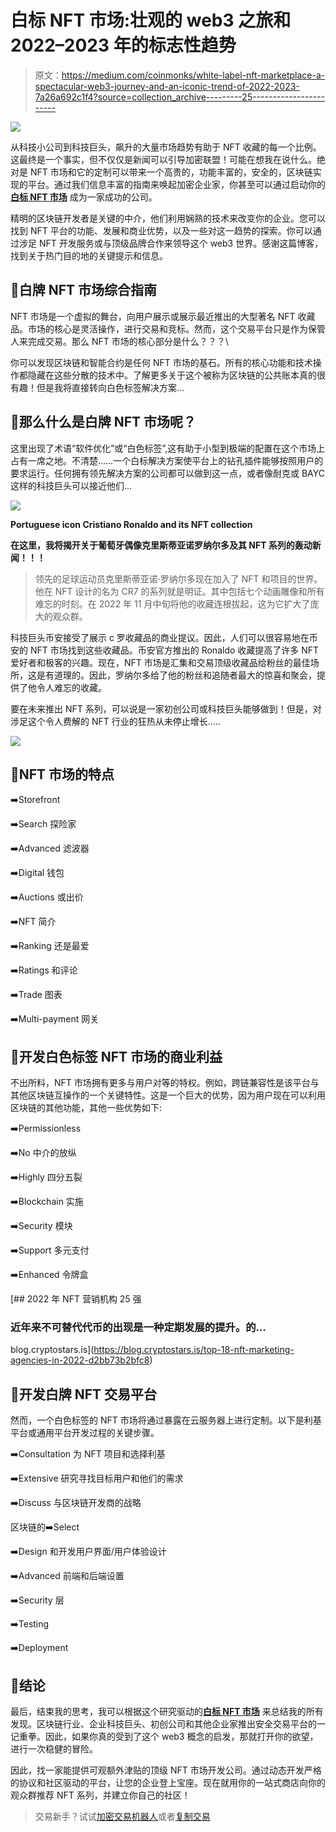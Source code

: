 # 白标 NFT 市场:壮观的 web3 之旅和 2022–2023 年的标志性趋势

> 原文：<https://medium.com/coinmonks/white-label-nft-marketplace-a-spectacular-web3-journey-and-an-iconic-trend-of-2022-2023-7a26a692c1f4?source=collection_archive---------25----------------------->

![](img/8c3902e27117bf535982f940a0bc946d.png)

从科技小公司到科技巨头，飙升的大量市场趋势有助于 NFT 收藏的每一个比例。这最终是一个事实，但不仅仅是新闻可以引导加密联盟！可能在想我在说什么。绝对是 NFT 市场和它的定制可以带来一个高贵的，功能丰富的，安全的，区块链实现的平台。通过我们信息丰富的指南来唤起加密企业家，你甚至可以通过启动你的 [**白标 NFT 市场**](https://www.appdupe.com/whitelabel-nft-marketplace?utm_source=google&utm_medium=medium&utm_campaign=monika) 成为一家成功的公司。

精明的区块链开发者是关键的中介，他们利用娴熟的技术来改变你的企业。您可以找到 NFT 平台的功能、发展和商业优势，以及一些对这一趋势的探索。你可以通过涉足 NFT 开发服务或与顶级品牌合作来领导这个 web3 世界。感谢这篇博客，找到关于热门目的地的关键提示和信息。

## 🎯白牌 NFT 市场综合指南

NFT 市场是一个虚拟的舞台，向用户展示或展示最近推出的大型著名 NFT 收藏品。市场的核心是灵活操作，进行交易和竞标。然而，这个交易平台只是作为保管人来完成交易。那么 NFT 市场的核心部分是什么？？？\

你可以发现区块链和智能合约是任何 NFT 市场的基石。所有的核心功能和技术操作都隐藏在这些分散的技术中。了解更多关于这个被称为区块链的公共账本真的很有趣！但是我将直接转向白色标签解决方案…

## 🎯那么什么是白牌 NFT 市场呢？

这里出现了术语“软件优化”或“白色标签”,这有助于小型到极端的配置在这个市场上占有一席之地。不清楚……一个白标解决方案使平台上的钻孔插件能够按照用户的要求运行。任何拥有领先解决方案的公司都可以做到这一点，或者像耐克或 BAYC 这样的科技巨头可以接近他们…

![](img/0dc5ee362596a749bf4b203bb1bef31c.png)

**Portuguese icon Cristiano Ronaldo and its NFT collection**

**在这里，我将揭开关于葡萄牙偶像克里斯蒂亚诺罗纳尔多及其 NFT 系列的轰动新闻！！！**

> 领先的足球运动员克里斯蒂亚诺·罗纳尔多现在加入了 NFT 和项目的世界。他在 NFT 设计的名为 CR7 的系列就是明证。其中包括七个动画雕像和所有难忘的时刻。在 2022 年 11 月中旬将他的收藏连根拔起，这为它扩大了庞大的观众群。

科技巨头币安接受了展示 c 罗收藏品的商业提议。因此，人们可以很容易地在币安的 NFT 市场找到这些收藏品。币安官方推出的 Ronaldo 收藏提高了许多 NFT 爱好者和极客的兴趣。现在，NFT 市场是汇集和交易顶级收藏品给粉丝的最佳场所，这是有道理的。因此，罗纳尔多给了他的粉丝和追随者最大的惊喜和聚会，提供了他令人难忘的收藏。

要在未来推出 NFT 系列，可以说是一家初创公司或科技巨头能够做到！但是，对涉足这个令人费解的 NFT 行业的狂热从未停止增长…..

![](img/3de4c83b89258115c21487be18850f59.png)

## 🎯**NFT 市场的特点**

➡️Storefront

➡️Search 探险家

➡️Advanced 滤波器

➡️Digital 钱包

➡️Auctions 或出价

➡️NFT 简介

➡️Ranking 还是最爱

➡️Ratings 和评论

➡️Trade 图表

➡️Multi-payment 网关

## 🎯**开发白色标签 NFT 市场的商业利益**

不出所料，NFT 市场拥有更多与用户对等的特权。例如，跨链兼容性是该平台与其他区块链互操作的一个关键特性。这是一个巨大的优势，因为用户现在可以利用区块链的其他功能，其他一些优势如下:

➡️Permissionless

➡️No 中介的放纵

➡️Highly 四分五裂

➡️Blockchain 实施

➡️Security 模块

➡️Support 多元支付

➡️Enhanced 令牌盒

[](https://blog.cryptostars.is/top-18-nft-marketing-agencies-in-2022-d2bb73b2bfc8) [## 2022 年 NFT 营销机构 25 强

### 近年来不可替代代币的出现是一种定期发展的提升。的…

blog.cryptostars.is](https://blog.cryptostars.is/top-18-nft-marketing-agencies-in-2022-d2bb73b2bfc8) 

## 🎯**开发白牌 NFT 交易平台**

然而，一个白色标签的 NFT 市场将通过暴露在云服务器上进行定制。以下是利基平台或通用平台开发过程的关键步骤。

➡️Consultation 为 NFT 项目和选择利基

➡️Extensive 研究寻找目标用户和他们的需求

➡️Discuss 与区块链开发商的战略

区块链的➡️Select

➡️Design 和开发用户界面/用户体验设计

➡️Advanced 前端和后端设置

➡️Security 层

➡️Testing

➡️Deployment

## 🎯**结论**

最后，结束我的思考，我可以根据这个研究驱动的[**白标 NFT 市场**](https://www.appdupe.com/whitelabel-nft-marketplace?utm_source=google&utm_medium=medium&utm_campaign=monika) 来总结我的所有发现。区块链行业、企业科技巨头、初创公司和其他企业家推出安全交易平台的一记重拳。因此，如果你真的受到了这个 web3 概念的启发，那就打开你的欲望，进行一次稳健的冒险。

因此，找一家能提供可观额外津贴的顶级 NFT 市场开发公司。通过动态开发严格的协议和社区驱动的平台，让您的企业登上宝座。现在就用你的一站式商店向你的观众群推荐 NFT 系列，并建立你自己的社区！

> 交易新手？试试[加密交易机器人](/coinmonks/crypto-trading-bot-c2ffce8acb2a)或者[复制交易](/coinmonks/top-10-crypto-copy-trading-platforms-for-beginners-d0c37c7d698c)